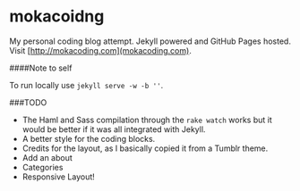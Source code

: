 mokacoidng
===

My personal coding blog attempt. Jekyll powered and GitHub Pages hosted. Visit [http://mokacoding.com](mokacoding.com).

####Note to self

To run locally use `jekyll serve -w -b ''`.

###TODO

* The Haml and Sass compilation through the `rake watch` works but it would be better if it was all integrated with Jekyll.
* A better style for the coding blocks.
* Credits for the layout, as I basically copied it from a Tumblr theme.
* Add an about
* Categories
* Responsive Layout!